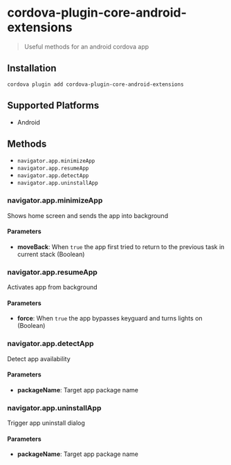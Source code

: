 # cordova-plugin-core-android-extensions
> Useful methods for an android cordova app

## Installation

    cordova plugin add cordova-plugin-core-android-extensions

## Supported Platforms

- Android

## Methods

- `navigator.app.minimizeApp`
- `navigator.app.resumeApp`
- `navigator.app.detectApp`
- `navigator.app.uninstallApp`

### navigator.app.minimizeApp

Shows home screen and sends the app into background

#### Parameters

- __moveBack__: When `true` the app first tried to return to the previous task in current stack (Boolean)

### navigator.app.resumeApp

Activates app from background

#### Parameters

- __force__: When `true` the app bypasses keyguard and turns lights on (Boolean)

### navigator.app.detectApp

Detect app availability

#### Parameters

- __packageName__: Target app package name

### navigator.app.uninstallApp

Trigger app uninstall dialog

#### Parameters

- __packageName__: Target app package name

